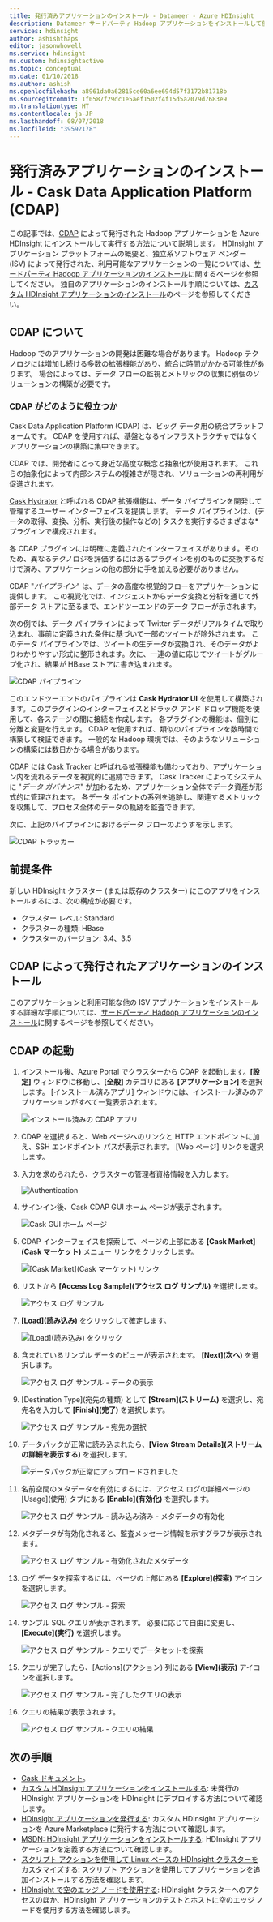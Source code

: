 ```yaml
---
title: 発行済みアプリケーションのインストール - Datameer - Azure HDInsight
description: Datameer サードパーティ Hadoop アプリケーションをインストールして使用します。
services: hdinsight
author: ashishthaps
editor: jasonwhowell
ms.service: hdinsight
ms.custom: hdinsightactive
ms.topic: conceptual
ms.date: 01/10/2018
ms.author: ashish
ms.openlocfilehash: a8961da0a62815ce60a6ee694d57f3172b81718b
ms.sourcegitcommit: 1f0587f29dc1e5aef1502f4f15d5a2079d7683e9
ms.translationtype: HT
ms.contentlocale: ja-JP
ms.lasthandoff: 08/07/2018
ms.locfileid: "39592178"
---
```

# <a name="install-published-application---cask-data-application-platform-cdap"></a>発行済みアプリケーションのインストール - Cask Data Application Platform (CDAP)

この記事では、[CDAP](http://cask.co/products/cdap/) によって発行された Hadoop アプリケーションを Azure HDInsight にインストールして実行する方法について説明します。 HDInsight アプリケーション プラットフォームの概要と、独立系ソフトウェア ベンダー (ISV) によって発行された、利用可能なアプリケーションの一覧については、[サードパーティ Hadoop アプリケーションのインストール](hdinsight-apps-install-applications.md)に関するページを参照してください。 独自のアプリケーションのインストール手順については、[カスタム HDInsight アプリケーションのインストール](hdinsight-apps-install-custom-applications.md)のページを参照してください。

## <a name="about-cdap"></a>CDAP について

Hadoop でのアプリケーションの開発は困難な場合があります。  Hadoop テクノロジには増加し続ける多数の拡張機能があり、統合に時間がかかる可能性があります。 場合によっては、データ フローの監視とメトリックの収集に別個のソリューションの構築が必要です。

### <a name="how-does-cdap-help"></a>CDAP がどのように役立つか

Cask Data Application Platform (CDAP) は、ビッグ データ用の統合プラットフォームです。 CDAP を使用すれば、基盤となるインフラストラクチャではなくアプリケーションの構築に集中できます。

CDAP では、開発者にとって身近な高度な概念と抽象化が使用されます。 これらの抽象化によって内部システムの複雑さが隠され、ソリューションの再利用が促進されます。

[Cask Hydrator](http://cask.co/products/hydrator/) と呼ばれる CDAP 拡張機能は、データ パイプラインを開発して管理するユーザー インターフェイスを提供します。 データ パイプラインは、(データの取得、変換、分析、実行後の操作などの) タスクを実行するさまざまな*プラグインで構成されます。

各 CDAP プラグインには明確に定義されたインターフェイスがあります。そのため、異なるテクノロジを評価するにはあるプラグインを別のものに交換するだけで済み、アプリケーションの他の部分に手を加える必要がありません。

CDAP "*パイプライン*" は、データの高度な視覚的フローをアプリケーションに提供します。 この視覚化では、インジェストからデータ変換と分析を通じて外部データ ストアに至るまで、エンドツーエンドのデータ フローが示されます。

次の例では、データ パイプラインによって Twitter データがリアルタイムで取り込まれ、事前に定義された条件に基づいて一部のツイートが除外されます。 このデータ パイプラインでは、ツイートの生データが変換され、そのデータがよりわかりやすい形式に整形されます。次に、一連の値に応じてツイートがグループ化され、結果が HBase ストアに書き込まれます。

![CDAP パイプライン](./media/hdinsight-apps-install-cask/pipeline.png)

このエンドツーエンドのパイプラインは **Cask Hydrator UI** を使用して構築されます。このプラグインのインターフェイスとドラッグ アンド ドロップ機能を使用して、各ステージの間に接続を作成します。 各プラグインの機能は、個別に分離と変更を行えます。 CDAP を使用すれば、類似のパイプラインを数時間で構築して検証できます。 一般的な Hadoop 環境では、そのようなソリューションの構築には数日かかる場合があります。

CDAP には [Cask Tracker](http://cask.co/products/tracker/) と呼ばれる拡張機能も備わっており、アプリケーション内を流れるデータを視覚的に追跡できます。 Cask Tracker によってシステムに "*データ ガバナンス*" が加わるため、アプリケーション全体でデータ資産が形式的に管理されます。 各データ ポイントの系列を追跡し、関連するメトリックを収集して、プロセス全体のデータの軌跡を監査できます。

次に、上記のパイプラインにおけるデータ フローのようすを示します。

![CDAP トラッカー](./media/hdinsight-apps-install-cask/tracker.png)

## <a name="prerequisites"></a>前提条件

新しい HDInsight クラスター (または既存のクラスター) にこのアプリをインストールするには、次の構成が必要です。

* クラスター レベル: Standard
* クラスターの種類: HBase
* クラスターのバージョン: 3.4、3.5

## <a name="install-the-cdap-published-application"></a>CDAP によって発行されたアプリケーションのインストール

このアプリケーションと利用可能な他の ISV アプリケーションをインストールする詳細な手順については、[サードパーティ Hadoop アプリケーションのインストール](hdinsight-apps-install-applications.md)に関するページを参照してください。

## <a name="launch-cdap"></a>CDAP の起動

1. インストール後、Azure Portal でクラスターから CDAP を起動します。**[設定]** ウィンドウに移動し、**[全般]** カテゴリにある **[アプリケーション]** を選択します。 [インストール済みアプリ] ウィンドウには、インストール済みのアプリケーションがすべて一覧表示されます。

    ![インストール済みの CDAP アプリ](./media/hdinsight-apps-install-cask/cdap-app.png)

2. CDAP を選択すると、Web ページへのリンクと HTTP エンドポイントに加え、SSH エンドポイント パスが表示されます。 [Web ページ] リンクを選択します。

3. 入力を求められたら、クラスターの管理者資格情報を入力します。

    ![Authentication](./media/hdinsight-apps-install-cask/auth.png)

4. サインイン後、Cask CDAP GUI ホーム ページが表示されます。

    ![Cask GUI ホーム ページ](./media/hdinsight-apps-install-cask/gui.png)

5. CDAP インターフェイスを探索して、ページの上部にある **[Cask Market]\(Cask マーケット\)** メニュー リンクをクリックします。

    ![[Cask Market]\(Cask マーケット\) リンク](./media/hdinsight-apps-install-cask/cask-market.png)

6. リストから **[Access Log Sample]\(アクセス ログ サンプル\)** を選択します。

    ![アクセス ログ サンプル](./media/hdinsight-apps-install-cask/market-log-sample.png)

7. **[Load]\(読み込み\)** をクリックして確定します。

    ![[Load]\(読み込み\) をクリック](./media/hdinsight-apps-install-cask/market-load.png)

8. 含まれているサンプル データのビューが表示されます。 **[Next]\(次へ\)** を選択します。

    ![アクセス ログ サンプル - データの表示](./media/hdinsight-apps-install-cask/market-view-data.png)

9. [Destination Type]\(宛先の種類\) として **[Stream]\(ストリーム\)** を選択し、宛先名を入力して **[Finish]\(完了\)** を選択します。

    ![アクセス ログ サンプル - 宛先の選択](./media/hdinsight-apps-install-cask/market-destination.png)

10. データパックが正常に読み込まれたら、**[View Stream Details]\(ストリームの詳細を表示する\)** を選択します。

    ![データパックが正常にアップロードされました](./media/hdinsight-apps-install-cask/market-view-details.png)

11. 名前空間のメタデータを有効にするには、アクセス ログの詳細ページの [Usage]\(使用\) タブにある **[Enable]\(有効化\)** を選択します。

    ![アクセス ログ サンプル - 読み込み済み - メタデータの有効化](./media/hdinsight-apps-install-cask/log-loaded.png)

12. メタデータが有効化されると、監査メッセージ情報を示すグラフが表示されます。

    ![アクセス ログ サンプル - 有効化されたメタデータ](./media/hdinsight-apps-install-cask/log-metadata.png)

13. ログ データを探索するには、ページの上部にある **[Explore]\(探索\)** アイコンを選択します。

    ![アクセス ログ サンプル - 探索](./media/hdinsight-apps-install-cask/log-explore.png)

14. サンプル SQL クエリが表示されます。 必要に応じて自由に変更し、**[Execute]\(実行\)** を選択します。

    ![アクセス ログ サンプル - クエリでデータセットを探索](./media/hdinsight-apps-install-cask/log-query.png)

15. クエリが完了したら、[Actions]\(アクション\) 列にある **[View]\(表示\)** アイコンを選択します。

    ![アクセス ログ サンプル - 完了したクエリの表示](./media/hdinsight-apps-install-cask/log-query-view.png)

16. クエリの結果が表示されます。

    ![アクセス ログ サンプル - クエリの結果](./media/hdinsight-apps-install-cask/log-query-results.png)

## <a name="next-steps"></a>次の手順

* [Cask ドキュメント](http://cask.co/resources/documentation/)。
* [カスタム HDInsight アプリケーションをインストールする](hdinsight-apps-install-custom-applications.md): 未発行の HDInsight アプリケーションを HDInsight にデプロイする方法について確認します。
* [HDInsight アプリケーションを発行する](hdinsight-apps-publish-applications.md): カスタム HDInsight アプリケーションを Azure Marketplace に発行する方法について確認します。
* [MSDN: HDInsight アプリケーションをインストールする](https://msdn.microsoft.com/library/mt706515.aspx): HDInsight アプリケーションを定義する方法について確認します。
* [スクリプト アクションを使用して Linux ベースの HDInsight クラスターをカスタマイズする](hdinsight-hadoop-customize-cluster-linux.md): スクリプト アクションを使用してアプリケーションを追加インストールする方法を確認します。
* [HDInsight で空のエッジ ノードを使用する](hdinsight-apps-use-edge-node.md): HDInsight クラスターへのアクセスのほか、HDInsight アプリケーションのテストとホストに空のエッジ ノードを使用する方法を確認します。
